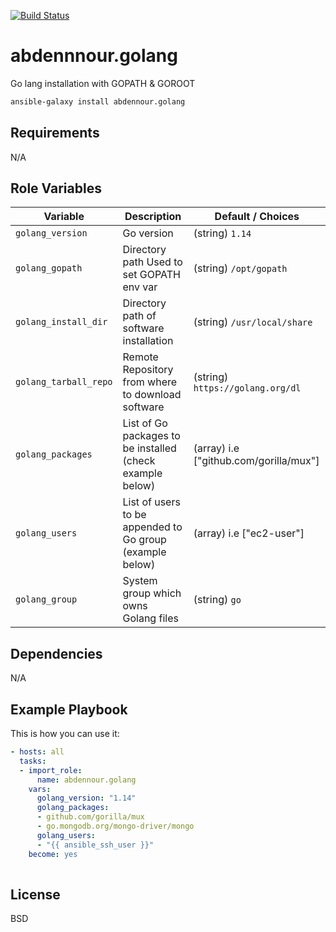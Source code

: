 [![Build Status](https://travis-ci.org/abdennour/ansible-role-golang.svg?branch=master)](https://travis-ci.org/abdennour/ansible-role-golang)

abdennnour.golang
=========

Go lang installation with GOPATH & GOROOT

```sh
ansible-galaxy install abdennour.golang
```

Requirements
------------

N/A


Role Variables
--------------


| Variable                | Description                                               | Default / Choices                               |
| ----------------------- | ------------------------------------------------------    | ----------------------------------------------- |
| `golang_version`        | Go version                                                | (string) `1.14`                                 |
| `golang_gopath`         | Directory path Used to set GOPATH env var                 | (string) `/opt/gopath`                          |
| `golang_install_dir`    | Directory path of software installation                   | (string) `/usr/local/share`                     |
| `golang_tarball_repo`   | Remote Repository from where to download software         | (string) `https://golang.org/dl`                |
| `golang_packages`       | List of Go packages to be installed (check example below) | (array) i.e ["github.com/gorilla/mux"]          |
| `golang_users`          | List of users to be appended to Go group (example below)  | (array) i.e ["ec2-user"]                        |
| `golang_group`          | System group which owns Golang files                      | (string) `go`                                    |


Dependencies
------------
N/A

Example Playbook
----------------

This is how you can use it:

```yaml
- hosts: all
  tasks:
  - import_role:
      name: abdennour.golang
    vars:
      golang_version: "1.14"
      golang_packages:
      - github.com/gorilla/mux
      - go.mongodb.org/mongo-driver/mongo
      golang_users:
      - "{{ ansible_ssh_user }}"
    become: yes
  
```

License
-------

BSD


[1]: https://docs.ansible.com/ansible/latest/modules/openssh_keypair_module.html#parameter-path
[2]: https://docs.ansible.com/ansible/latest/modules/openssh_keypair_module.html#parameter-type
[3]: https://docs.ansible.com/ansible/latest/modules/openssh_keypair_module.html#parameter-size